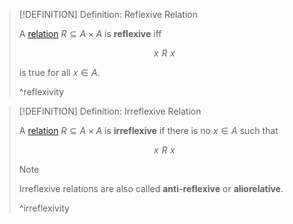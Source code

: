 >[!DEFINITION] Definition: Reflexive Relation
>
>A [relation](./index.md) $R \subseteq A \times A$ is **reflexive** iff
>
>$$
>x\,\, R\,\, x
>$$
>
>is true for all $x\in A$.
>
>^reflexivity
>

>[!DEFINITION] Definition: Irreflexive Relation
>
>A [relation](./index.md) $R \subseteq A \times A$ is **irreflexive** if there is no $x \in A$ such that
>
>$$
>x\,\, R\,\, x
>$$
>
>>[!NOTE]
>>
>>Irreflexive relations are also called **anti-reflexive** or **aliorelative**.
>>
>
>^irreflexivity
>
